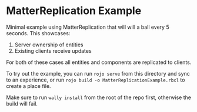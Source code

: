 # MatterReplication Example

Minimal example using MatterReplication that will will a ball every 5 seconds. This showcases:

1. Server ownership of entities
2. Existing clients receive updates

For both of these cases all entities and components are replicated to clients.

To try out the example, you can run `rojo serve` from this directory and sync to an experience, or run `rojo build -o MatterReplicationExample.rbxl` to create a place file.

Make sure to run `wally install` from the root of the repo first, otherwise the build will fail.
